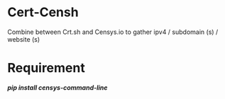 # Cert-Censh
Combine between Crt.sh and Censys.io to gather ipv4 / subdomain (s) / website (s)
# Requirement 
***pip install censys-command-line***
